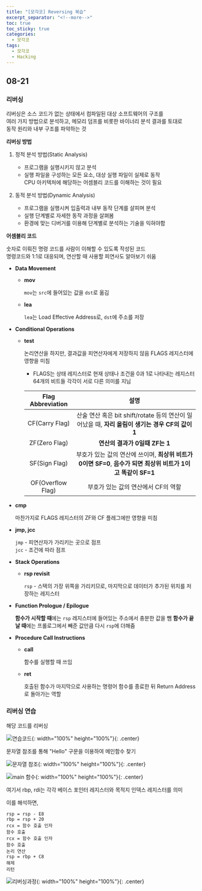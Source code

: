 ```yaml
---
title: "[모각코] Reversing 복습"
excerpt_separator: "<!--more-->"
toc: true
toc_sticky: true
categories:
  - 모각코
tags:
  - 모각코
  - Hacking
---
```


## 08-21

### 리버싱

리버싱은 소스 코드가 없는 상태에서 컴파일된 대상 소프트웨어의 구조를  
여러 가지 방법으로 분석하고, 메모리 덤프를 비롯한 바이너리 분석 결과를 토대로  
동작 원리와 내부 구조를 파악하는 것

**리버싱 방법**

1. 정적 분석 방법(Static Analysis)

   - 프로그램을 실행시키지 않고 분석
   - 실행 파일을 구성하는 모든 요소, 대상 실행 파일이 실제로 동작  
     CPU 아키텍처에 해당하는 어셈블리 코드를 이해하는 것이 필요

2. 동적 분석 방법(Dynamic Analysis)

   - 프로그램을 실행시켜 입출력과 내부 동작 단계를 살피며 분석
   - 실행 단계별로 자세한 동작 과정을 살펴봄
   - 환경에 맞는 디버거를 이용해 단계별로 분석하는 기술을 익혀야함

**어셈블리 코드**

숫자로 이뤄진 명령 코드를 사람이 이해할 수 있도록 작성된 코드  
명령코드와 1:1로 대응되며, 연산할 때 사용할 피연사도 알아보기 쉬움

- **Data Movement**

  - **mov**

    `mov`는 `src`에 들어있는 값을 `dst`로 옮김

  - **lea**

    `lea`는 Load Effective Address로, `dst`에 주소를 저장

- **Conditional Operations**

  - **test**

    논리연산을 하지만, 결과값을 피연산자에게 저장하지 않음
    FLAGS 레지스터에 영향을 미침

    - FLAGS는 상태 레지스터로 현재 상태나 조건을 0과 1로 나타내는 레지스터  
      64개의 비트들 각각이 서로 다른 의미를 지님

    | Flag Abbreviation |                                                     설명                                                      |
    | :---------------: | :-----------------------------------------------------------------------------------------------------------: |
    |  CF(Carry Flag)   |       산술 연산 혹은 bit shift/rotate 등의 연산이 일어났을 때, **자리 올림이 생기는 경우 CF의 값이 1**        |
    |   ZF(Zero Flag)   |                                        **연산의 결과가 0일때 ZF는 1**                                         |
    |   SF(Sign Flag)   | 부호가 있는 값의 연산에 쓰이며, **최상위 비트가 0이면 SF=0**, **음수가 되면 최상위 비트가 1이고 똑같이 SF=1** |
    | OF(Overflow Flag) |                                      부호가 있는 값의 연산에서 CF의 역할                                      |

- **cmp**

  마찬가지로 FLAGS 레지스터의 ZF와 CF 플레그에만 영향을 미침

- **jmp, jcc**

  `jmp` - 피연산자가 가리키는 곳으로 점프  
  `jcc` - 조건에 따라 점프

- **Stack Operations**

  - **rsp revisit**

    `rsp` - 스택의 가장 위쪽을 가리키므로, 마지막으로 데이터가 추가된 위치를 저장하는 레지스터

- **Function Prologue / Epilogue**

  **함수가 시작할 때**에는 `rsp` 레지스터에 들어있는 주소에서 충분한 값을 뺌
  **함수가 끝날 때**에는 프롤로그에서 빼준 값만큼 다시 `rsp`에 더해줌

- **Procedure Call Instructions**

  - **call**

    함수를 실행할 때 쓰임

  - **ret**

    호출된 함수가 마지막으로 사용하는 명령어
    함수를 종료한 뒤 Return Address로 돌아가는 역할

### 리버싱 연습

해당 코드를 리버싱

![연습코드](https://user-images.githubusercontent.com/66258691/130308876-ddde9238-edb0-4d12-9658-b1694212ddf5.png){: width="100%" height="100%"}{: .center}

문자열 참조를 통해 "Hello" 구문을 이용하여 메인함수 찾기

![문자열 참조](https://user-images.githubusercontent.com/66258691/130308952-8d48ccd2-67aa-497a-8d3e-23593e325b1e.png){: width="100%" height="100%"}{: .center}

![main 함수](https://user-images.githubusercontent.com/66258691/130308955-84229ef7-a065-4b88-9fba-631ad07062bb.png){: width="100%" height="100%"}{: .center}

여기서 rbp, rdi는 각각 베이스 포인터 레지스터와 목적지 인덱스 레지스터를 의미

이를 해석하면,

```
rsp = rsp - E8
rbp = rsp + 20
rcx = 함수 호출 인자
함수 호출
rcx = 함수 호출 인자
함수 호출
논리 연산
rsp = rbp + C8
해제
리턴
```

![리버싱과정](https://user-images.githubusercontent.com/66258691/130315299-60c78b0b-8efc-4056-b8dd-f1eb6c31b375.png){: width="100%" height="100%"}{: .center}

